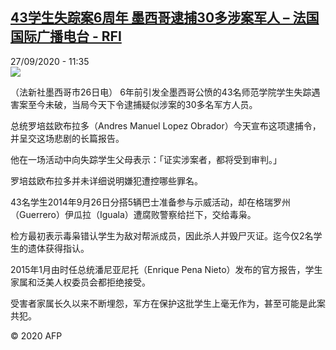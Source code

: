 <!--1601204164000-->
[43学生失踪案6周年 墨西哥逮捕30多涉案军人 – 法国国际广播电台 - RFI](http://www.rfi.fr//cn/contenu/20200927-43%E5%AD%A6%E7%94%9F%E5%A4%B1%E8%B8%AA%E6%A1%886%E5%91%A8%E5%B9%B4-%E5%A2%A8%E8%A5%BF%E5%93%A5%E9%80%AE%E6%8D%9530%E5%A4%9A%E6%B6%89%E6%A1%88%E5%86%9B%E4%BA%BA)
------

<div>27/09/2020 - 11:35</div><img src="https://s.rfi.fr/media/display/7934ef72-00a8-11eb-816f-005056bf87d6/w:310/p:16x9/int0011b.200927173502.jpg"><div class="t-content__body u-clearfix"><p>（法新社墨西哥市26日电）    6年前引发全墨西哥公愤的43名师范学院学生失踪遇害案至今未破，当局今天下令逮捕疑似涉案的30多名军方人员。</p><p>    总统罗培兹欧布拉多（Andres Manuel Lopez Obrador）今天宣布这项逮捕令，并呈交这场悲剧的长篇报告。</p><p>    他在一场活动中向失踪学生父母表示：「证实涉案者，都将受到审判。」</p><p>    罗培兹欧布拉多并未详细说明嫌犯遭控哪些罪名。</p><p>    43名学生2014年9月26日分搭5辆巴士准备参与示威活动，却在格瑞罗州（Guerrero）伊瓜拉（Iguala）遭腐败警察给拦下，交给毒枭。</p><p>    检方最初表示毒枭错认学生为敌对帮派成员，因此杀人并毁尸灭证。迄今仅2名学生的遗体获得指认。</p><p>    2015年1月由时任总统潘尼亚尼托（Enrique Pena Nieto）发布的官方报告，学生家属和泛美人权委员会都拒绝接受。</p><p>    受害者家属长久以来不断埋怨，军方在保护这批学生上毫无作为，甚至可能是此案共犯。</p><p class="t-copyright">© 2020 AFP</p>        </div>

